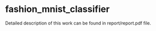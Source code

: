 # fashion_mnist_classifier

Detailed description of this work can be found in report/report.pdf file.
